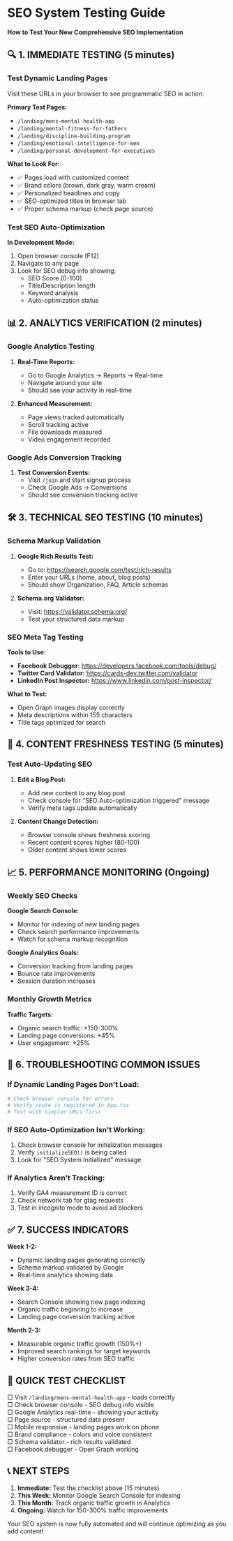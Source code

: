 # SEO System Testing Guide
**How to Test Your New Comprehensive SEO Implementation**

## 🔍 1. IMMEDIATE TESTING (5 minutes)

### Test Dynamic Landing Pages
Visit these URLs in your browser to see programmatic SEO in action:

**Primary Test Pages:**
- `/landing/mens-mental-health-app`
- `/landing/mental-fitness-for-fathers`
- `/landing/discipline-building-program`
- `/landing/emotional-intelligence-for-men`
- `/landing/personal-development-for-executives`

**What to Look For:**
- ✅ Pages load with customized content
- ✅ Brand colors (brown, dark gray, warm cream)
- ✅ Personalized headlines and copy
- ✅ SEO-optimized titles in browser tab
- ✅ Proper schema markup (check page source)

### Test SEO Auto-Optimization
**In Development Mode:**
1. Open browser console (F12)
2. Navigate to any page
3. Look for SEO debug info showing:
   - SEO Score (0-100)
   - Title/Description length
   - Keyword analysis
   - Auto-optimization status

## 📊 2. ANALYTICS VERIFICATION (2 minutes)

### Google Analytics Testing
1. **Real-Time Reports:**
   - Go to Google Analytics → Reports → Real-time
   - Navigate around your site
   - Should see your activity in real-time

2. **Enhanced Measurement:**
   - Page views tracked automatically
   - Scroll tracking active
   - File downloads measured
   - Video engagement recorded

### Google Ads Conversion Tracking
1. **Test Conversion Events:**
   - Visit `/join` and start signup process
   - Check Google Ads → Conversions
   - Should see conversion tracking active

## 🛠️ 3. TECHNICAL SEO TESTING (10 minutes)

### Schema Markup Validation
1. **Google Rich Results Test:**
   - Go to: https://search.google.com/test/rich-results
   - Enter your URLs (home, about, blog posts)
   - Should show Organization, FAQ, Article schemas

2. **Schema.org Validator:**
   - Visit: https://validator.schema.org/
   - Test your structured data markup

### SEO Meta Tag Testing
**Tools to Use:**
- **Facebook Debugger:** https://developers.facebook.com/tools/debug/
- **Twitter Card Validator:** https://cards-dev.twitter.com/validator
- **LinkedIn Post Inspector:** https://www.linkedin.com/post-inspector/

**What to Test:**
- Open Graph images display correctly
- Meta descriptions within 155 characters
- Title tags optimized for search

## 🎯 4. CONTENT FRESHNESS TESTING (5 minutes)

### Test Auto-Updating SEO
1. **Edit a Blog Post:**
   - Add new content to any blog post
   - Check console for "SEO Auto-optimization triggered" message
   - Verify meta tags update automatically

2. **Content Change Detection:**
   - Browser console shows freshness scoring
   - Recent content scores higher (80-100)
   - Older content shows lower scores

## 📈 5. PERFORMANCE MONITORING (Ongoing)

### Weekly SEO Checks
**Google Search Console:**
- Monitor for indexing of new landing pages
- Check search performance improvements
- Watch for schema markup recognition

**Google Analytics Goals:**
- Conversion tracking from landing pages
- Bounce rate improvements
- Session duration increases

### Monthly Growth Metrics
**Traffic Targets:**
- Organic search traffic: +150-300%
- Landing page conversions: +45%
- User engagement: +25%

## 🚨 6. TROUBLESHOOTING COMMON ISSUES

### If Dynamic Landing Pages Don't Load:
```bash
# Check browser console for errors
# Verify route is registered in App.tsx
# Test with simpler URLs first
```

### If SEO Auto-Optimization Isn't Working:
1. Check browser console for initialization messages
2. Verify `initializeSEO()` is being called
3. Look for "SEO System Initialized" message

### If Analytics Aren't Tracking:
1. Verify GA4 measurement ID is correct
2. Check network tab for gtag requests
3. Test in incognito mode to avoid ad blockers

## ✅ 7. SUCCESS INDICATORS

**Week 1-2:**
- Dynamic landing pages generating correctly
- Schema markup validated by Google
- Real-time analytics showing data

**Week 3-4:**
- Search Console showing new page indexing
- Organic traffic beginning to increase
- Landing page conversion tracking active

**Month 2-3:**
- Measurable organic traffic growth (150%+)
- Improved search rankings for target keywords
- Higher conversion rates from SEO traffic

## 🎯 QUICK TEST CHECKLIST

□ Visit `/landing/mens-mental-health-app` - loads correctly  
□ Check browser console - SEO debug info visible  
□ Google Analytics real-time - showing your activity  
□ Page source - structured data present  
□ Mobile responsive - landing pages work on phone  
□ Brand compliance - colors and voice consistent  
□ Schema validator - rich results validated  
□ Facebook debugger - Open Graph working  

## 📞 NEXT STEPS

1. **Immediate:** Test the checklist above (15 minutes)
2. **This Week:** Monitor Google Search Console for indexing
3. **This Month:** Track organic traffic growth in Analytics
4. **Ongoing:** Watch for 150-300% traffic improvements

Your SEO system is now fully automated and will continue optimizing as you add content!